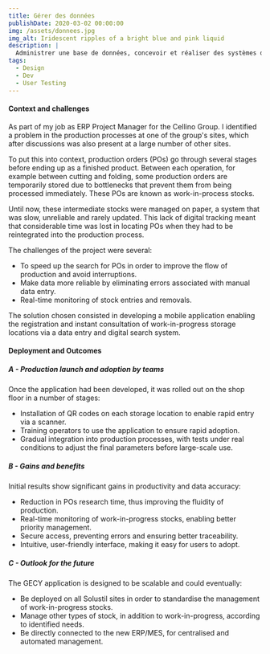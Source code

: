 ```yaml
---
title: Gérer des données
publishDate: 2020-03-02 00:00:00
img: /assets/donnees.jpg
img_alt: Iridescent ripples of a bright blue and pink liquid
description: |
  Administrer une base de données, concevoir et réaliser des systèmes d'informations décisionnels
tags:
  - Design
  - Dev
  - User Testing
---
```


#### Context and challenges

As part of my job as ERP Project Manager for the Cellino Group. I identified a problem in the production processes at one of the group's sites, which after discussions was also present at a large number of other sites.

To put this into context, production orders (POs) go through several stages before ending up as a finished product. Between each operation, for example between cutting and folding, some production orders are temporarily stored due to bottlenecks that prevent them from being processed immediately. These POs are known as work-in-process stocks.

Until now, these intermediate stocks were managed on paper, a system that was slow, unreliable and rarely updated. This lack of digital tracking meant that considerable time was lost in locating POs when they had to be reintegrated into the production process.

The challenges of the project were several:
- To speed up the search for POs in order to improve the flow of production and avoid interruptions.
- Make data more reliable by eliminating errors associated with manual data entry.
- Real-time monitoring of stock entries and removals.

The solution chosen consisted in developing a mobile application
enabling the registration and instant consultation of
work-in-progress storage locations via a data entry and
digital search system.

#### Deployment and Outcomes

##### A - Production launch and adoption by teams

Once the application had been developed, it was rolled out on the shop floor in a number of stages:

- Installation of QR codes on each storage location to enable rapid entry via a scanner.
- Training operators to use the application to ensure rapid adoption.
- Gradual integration into production processes, with tests under real conditions to adjust the final parameters before large-scale use.

##### B - Gains and benefits

Initial results show significant gains in productivity and data accuracy:

- Reduction in POs research time, thus improving the fluidity of production.
- Real-time monitoring of work-in-progress stocks, enabling better priority management.
- Secure access, preventing errors and ensuring better traceability.
- Intuitive, user-friendly interface, making it easy for users to adopt.

##### C - Outlook for the future

The GECY application is designed to be scalable and could eventually:

- Be deployed on all Solustil sites in order to standardise the management of work-in-progress stocks.
- Manage other types of stock, in addition to work-in-progress, according to identified needs.
- Be directly connected to the new ERP/MES, for centralised and automated management.
